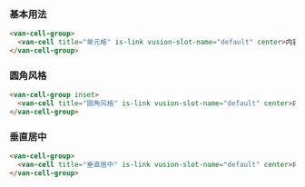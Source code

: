 ### 基本用法

``` html
<van-cell-group>
  <van-cell title="单元格" is-link vusion-slot-name="default" center>内容</van-cell>
</van-cell-group>
```

### 圆角风格

``` html
<van-cell-group inset>
  <van-cell title="圆角风格" is-link vusion-slot-name="default" center>内容</van-cell>
</van-cell-group>
```

### 垂直居中

``` html
<van-cell-group>
  <van-cell title="垂直居中" is-link vusion-slot-name="default" center>内容</van-cell>
</van-cell-group>
```
